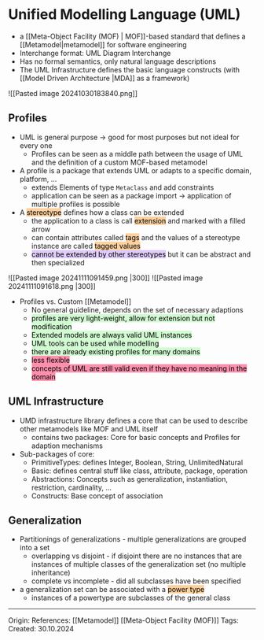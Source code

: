 # Unified Modelling Language (UML)

- a [[Meta-Object Facility (MOF) | MOF]]-based standard that defines a [[Metamodel|metamodel]]  for software engineering
- Interchange format: UML Diagram Interchange
- Has no formal semantics, only natural language descriptions
- The UML Infrastructure defines the basic language constructs (with [[Model Driven Architecture |MDA]] as a framework)

![[Pasted image 20241030183840.png]]

## Profiles

- UML is general purpose -> good for most purposes but not ideal for every one
	- Profiles can be seen as a middle path between the usage of UML and the definition of a custom MOF-based metamodel
- A profile is a package that extends UML or adapts to a specific domain, platform, ...
	- extends Elements of type `Metaclass` and add constraints
	- application can be seen as a package import -> application of multiple profiles is possible
- A <mark style="background: #FFB86CA6;">stereotype</mark> defines how a class can be extended
	- the application to a class is call <mark style="background: #FFB86CA6;">extension</mark> and marked with a filled arrow
	- can contain attributes called <mark style="background: #FFB86CA6;">tags</mark> and the values of a stereotype instance are called <mark style="background: #FFB86CA6;">tagged values</mark>
	- <mark style="background: #D2B3FFA6;">cannot be extended by other stereotypes</mark> but it can be abstract and then specialized

![[Pasted image 20241111091459.png |300]]
![[Pasted image 20241111091618.png |300]]

- Profiles vs. Custom [[Metamodel]] 
	- No general guideline, depends on the set of necessary adaptions
	- <mark style="background: #BBFABBA6;">profiles are very light-weight, allow for extension but not modification</mark>
	- <mark style="background: #BBFABBA6;">Extended models are always valid UML instances</mark>
	- <mark style="background: #BBFABBA6;">UML tools can be used while modelling</mark>
	- <mark style="background: #BBFABBA6;">there are already existing profiles for many domains</mark>
	- <mark style="background: #FF5582A6;">less flexible</mark>
	- <mark style="background: #FF5582A6;">concepts of UML are still valid even if they have no meaning in the domain</mark>

## UML Infrastructure

- UMD infrastructure library defines a core that can be used to describe other metamodels like MOF and UML itself
	- contains two packages: Core for basic concepts and Profiles for adaption mechanisms
- Sub-packages of core:
	- PrimitiveTypes: defines Integer, Boolean, String, UnlimitedNatural
	- Basic: defines central stuff like class, attribute, package, operation
	- Abstractions: Concepts such as generalization, instantiation, restriction, cardinality, ...
	- Constructs: Base concept of association

## Generalization

- Partitionings of generalizations - multiple generalizations are grouped into a set
	- overlapping vs disjoint - if disjoint there are no instances that are instances of multiple classes of the generalization set (no multiple inheritance)
	- complete vs incomplete - did all subclasses have been specified
- a generalization set can be associated with a <mark style="background: #FFB86CA6;">power type</mark>
	- instances of a powertype are subclasses of the general class

---

Origin: 
References: [[Metamodel]] [[Meta-Object Facility (MOF)]]
Tags: 
Created: 30.10.2024

